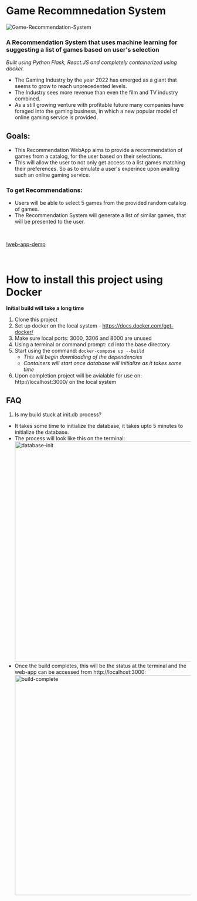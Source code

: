 # Game Recommnedation System

<img  src='https://i.imgur.com/yZbKsma.png' alt='Game-Recommendation-System'>

<br/>

### A Recommendation System that uses machine learning for suggesting a list of games based on user's selection

<em>Built using Python Flask, React.JS and completely containerized using docker.</em>
<br/>

- The Gaming Industry by the year 2022 has emerged as a giant that seems to grow to reach unprecedented levels.
- The Industry sees more revenue than even the film and TV industry combined.
- As a still growing venture with profitable future many companies have foraged into the gaming business, in which a new popular model of online gaming service is provided.

## Goals:

- This Recommendation WebApp aims to provide a recommendation of games from a catalog, for the user based on their selections.
- This will allow the user to not only get access to a list games matching their preferences. So as to emulate a user's experince upon availing such an online gaming service.

### To get Recommendations:

- Users will be able to select 5 games from the provided random catalog of games.
- The Recommendation System will generate a list of similar games, that will be presented to the user.

<br/>

[!web-app-demp](https://i.imgur.com/6b2t5XE.gif)

<br/>

# How to install this project using Docker

<strong>Initial build will take a long time</strong>

1. Clone this project
2. Set up docker on the local system - https://docs.docker.com/get-docker/
3. Make sure local ports: 3000, 3306 and 8000 are unused
4. Using a terminal or command prompt: cd into the base directory
5. Start using the command: `docker-compose up --build`
   - <em>This will begin downloading of the dependencies</em>
   - <em>Containers will start once database will initialize as it takes some time</em>
6. Upon completion project will be avialable for use on: http://localhost:3000/ on the local system

## FAQ

1. Is my build stuck at init.db process?

- It takes some time to initialize the database, it takes upto 5 minutes to initialize the database.
- The process will look like this on the terminal:
  <br/>
  <img width="600px" src="https://i.imgur.com/hhxTylz.jpg" alt="database-init">
- Once the build completes, this will be the status at the terminal and the web-app can be accessed from http://localhost:3000:
  <br/>
  <img width="600px" src="https://i.imgur.com/BKUf6SC.png" alt="build-complete">
